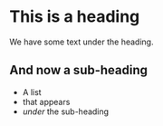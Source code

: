 # This is a heading

We have some text under the heading.

## And now a sub-heading

- A list 
- that appears
- *under* the sub-heading
